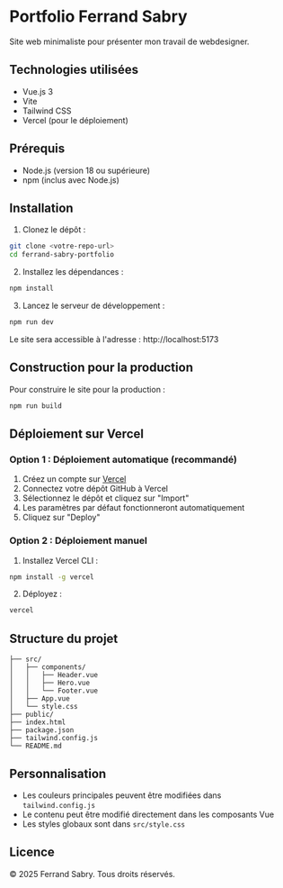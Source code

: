 # Portfolio Ferrand Sabry

Site web minimaliste pour présenter mon travail de webdesigner.

## Technologies utilisées

- Vue.js 3
- Vite
- Tailwind CSS
- Vercel (pour le déploiement)

## Prérequis

- Node.js (version 18 ou supérieure)
- npm (inclus avec Node.js)

## Installation

1. Clonez le dépôt :

```bash
git clone <votre-repo-url>
cd ferrand-sabry-portfolio
```

2. Installez les dépendances :

```bash
npm install
```

3. Lancez le serveur de développement :

```bash
npm run dev
```

Le site sera accessible à l'adresse : http://localhost:5173

## Construction pour la production

Pour construire le site pour la production :

```bash
npm run build
```

## Déploiement sur Vercel

### Option 1 : Déploiement automatique (recommandé)

1. Créez un compte sur [Vercel](https://vercel.com)
2. Connectez votre dépôt GitHub à Vercel
3. Sélectionnez le dépôt et cliquez sur "Import"
4. Les paramètres par défaut fonctionneront automatiquement
5. Cliquez sur "Deploy"

### Option 2 : Déploiement manuel

1. Installez Vercel CLI :

```bash
npm install -g vercel
```

2. Déployez :

```bash
vercel
```

## Structure du projet

```
├── src/
│   ├── components/
│   │   ├── Header.vue
│   │   ├── Hero.vue
│   │   └── Footer.vue
│   ├── App.vue
│   └── style.css
├── public/
├── index.html
├── package.json
├── tailwind.config.js
└── README.md
```

## Personnalisation

- Les couleurs principales peuvent être modifiées dans `tailwind.config.js`
- Le contenu peut être modifié directement dans les composants Vue
- Les styles globaux sont dans `src/style.css`

## Licence

© 2025 Ferrand Sabry. Tous droits réservés.
